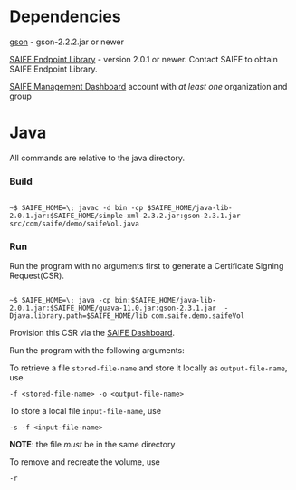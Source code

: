 # Dependencies
[gson](https://github.com/google/gson) - gson-2.2.2.jar or newer

[SAIFE Endpoint Library](http://saifeinc.com/developers/libraries/) - version 2.0.1 or newer.  Contact SAIFE to obtain SAIFE Endpoint Library.

[SAIFE Management Dashboard](https://dashboard.saifeinc.com/) account with <i/>at least one</i> organization and group

# Java
All commands are relative to the java directory.

### Build
<code>
~$ SAIFE_HOME=\<path to java lib\>; javac -d bin -cp $SAIFE_HOME/java-lib-2.0.1.jar:$SAIFE_HOME/simple-xml-2.3.2.jar:gson-2.3.1.jar src/com/saife/demo/saifeVol.java
</code>

### Run
Run the program with no arguments first to generate a Certificate Signing
Request(CSR).

<code>
~$ SAIFE_HOME=\<path to java lib\>; java -cp bin:$SAIFE_HOME/java-lib-2.0.1.jar:$SAIFE_HOME/guava-11.0.jar:gson-2.3.1.jar  -Djava.library.path=$SAIFE_HOME/lib com.saife.demo.saifeVol
</code>

Provision this CSR via the [SAIFE Dashboard](https://dashboard.saifeinc.com).

Run the program with the following arguments:

To retrieve a file `stored-file-name` and store it locally as 
  `output-file-name`, use

    -f <stored-file-name> -o <output-file-name>

To store a local file `input-file-name`, use

    -s -f <input-file-name>
**NOTE**: the file *must* be in the same directory

To remove and recreate the volume, use

    -r
